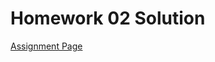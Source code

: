 # Homework 02 Solution

[Assignment Page](https://cse.sc.edu/~shephejj/csce146/Homework/Homework02.html)